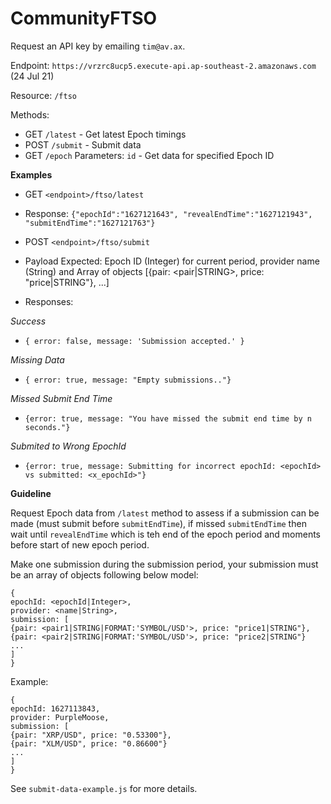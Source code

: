 # CommunityFTSO
Request an API key by emailing `tim@av.ax`.

Endpoint: `https://vrzrc8ucp5.execute-api.ap-southeast-2.amazonaws.com` (24 Jul 21)

Resource: `/ftso`

Methods:
 - GET `/latest` - Get latest Epoch timings
 - POST `/submit` - Submit data
 - GET `/epoch` Parameters: `id` - Get data for specified Epoch ID 

**Examples**

 - GET `<endpoint>/ftso/latest`
 - Response: `{"epochId":"1627121643", "revealEndTime":"1627121943", "submitEndTime":"1627121763"}`

 - POST `<endpoint>/ftso/submit`
 - Payload Expected: Epoch ID (Integer) for current period, provider name (String) and Array of objects [{pair: <pair|STRING>, price: "price|STRING"}, ...] 
 - Responses: 

*Success*
 - `{ error: false, message: 'Submission accepted.' }`

*Missing Data*
 - `{ error: true, message: "Empty submissions.."}`

*Missed Submit End Time*
 - `{error: true, message: "You have missed the submit end time by n seconds."}`

*Submited to Wrong EpochId*
 - `{error: true, message: Submitting for incorrect epochId: <epochId> vs submitted: <x_epochId>"}`

**Guideline**

Request Epoch data from `/latest` method to assess if a submission can be made (must submit before `submitEndTime`), if missed `submitEndTime` then wait until `revealEndTime` which is teh end of the epoch period and moments before start of new epoch period.

Make one submission during the submission period, your submission must be an array of objects following below model:

```
{
epochId: <epochId|Integer>,
provider: <name|String>,
submission: [
{pair: <pair1|STRING|FORMAT:'SYMBOL/USD'>, price: "price1|STRING"},
{pair: <pair2|STRING|FORMAT:'SYMBOL/USD'>, price: "price2|STRING"}
...
]
}
```
Example:
```
{
epochId: 1627113843,
provider: PurpleMoose,
submission: [
{pair: "XRP/USD", price: "0.53300"},
{pair: "XLM/USD", price: "0.86600"}
...
]
}
```

See `submit-data-example.js` for more details.

